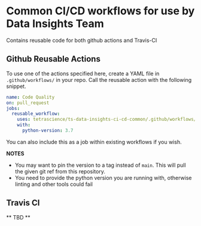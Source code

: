 # Common CI/CD workflows for use by Data Insights Team

Contains reusable code for both github actions and Travis-CI

## Github Reusable Actions

To use one of the actions specified here, create a YAML file in `.github/workflows/` in your repo.
Call the reusable action with the following snippet.

```yaml
name: Code Quality
on: pull_request
jobs:
  reusable_workflow:
    uses: tetrascience/ts-data-insights-ci-cd-common/.github/workflows/python_code_quality@main
    with:
      python-version: 3.7
```

You can also include this as a job within existing workflows if you wish.

**NOTES**

- You may want to pin the version to a tag instead of `main`.
  This will pull the given git ref from this repository.
- You need to provide the python version you are running with, otherwise linting and other tools could fail

## Travis CI

** TBD **
